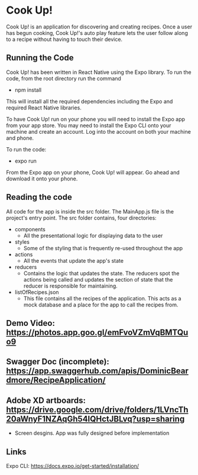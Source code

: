 # Cook Up!
Cook Up! is an application for discovering and creating recipes. Once a user has begun cooking, Cook Up!'s auto play feature lets the user follow along to a recipe without having to touch their device.

## Running the Code

Cook Up! has been written in React Native using the Expo library. To run the code, from the root directory run the command
- npm install

This will install all the required dependencies including the Expo and required React Native libraries.

To have Cook Up! run on your phone you will need to install the Expo app from your app store. You may need to install the Expo CLI onto your machine and create an account. Log into the account on both your machine and phone.

To run the code:
- expo run

From the Expo app on your phone, Cook Up! will appear. Go ahead and download it onto your phone.

## Reading the code

All code for the app is inside the src folder. The MainApp.js file is the project's entry point. The src folder contains, four directories:
- components
  - All the presentational logic for displaying data to the user
- styles
  - Some of the styling that is frequently re-used throughout the app
- actions
  - All the events that update the app's state
- reducers
  - Contains the logic that updates the state. The reducers spot the actions being called and updates the section of state that the reducer is responsible for maintaining.
- listOfRecipes.json
  - This file contains all the recipes of the application. This acts as a mock database and a place for the app to call the recipes from.

## Demo Video: https://photos.app.goo.gl/emFvoVZmVqBMTQuo9
## Swagger Doc (incomplete): https://app.swaggerhub.com/apis/DominicBeardmore/RecipeApplication/
## Adobe XD artboards: https://drive.google.com/drive/folders/1LVncTh20aWnyF1NZAqGh54IQHctJBLvq?usp=sharing
- Screen desgins. App was fully designed before implementation

## Links
Expo CLI: https://docs.expo.io/get-started/installation/
